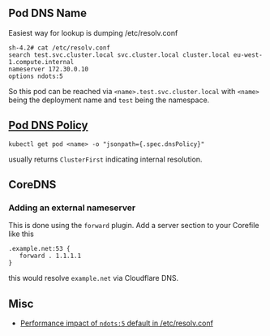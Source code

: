 ## Pod DNS Name

Easiest way for lookup is dumping /etc/resolv.conf

    sh-4.2# cat /etc/resolv.conf
    search test.svc.cluster.local svc.cluster.local cluster.local eu-west-1.compute.internal
    nameserver 172.30.0.10
    options ndots:5

So this pod can be reached via `<name>.test.svc.cluster.local` with `<name>` being the deployment name and `test` being the namespace.

## [Pod DNS Policy](https://kubernetes.io/docs/concepts/services-networking/dns-pod-service/#pod-s-dns-policy)

    kubectl get pod <name> -o "jsonpath={.spec.dnsPolicy}"

usually returns `ClusterFirst` indicating internal resolution.

## CoreDNS

### Adding an external nameserver

This is done using the `forward` plugin. Add a server section to your Corefile like this

    .example.net:53 {
       forward . 1.1.1.1
    }
    
this would resolve `example.net` via Cloudflare DNS.

## Misc

- [Performance impact of `ndots:5` default in /etc/resolv.conf](https://pracucci.com/kubernetes-dns-resolution-ndots-options-and-why-it-may-affect-application-performances.html)
